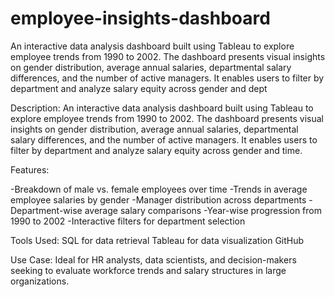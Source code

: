 # employee-insights-dashboard
An interactive data analysis dashboard built using Tableau to explore employee trends from 1990 to 2002. The dashboard presents visual insights on gender distribution, average annual salaries, departmental salary differences, and the number of active managers. It enables users to filter by department and analyze salary equity across gender and dept


Description:
An interactive data analysis dashboard built using Tableau to explore employee trends from 1990 to 2002. The dashboard presents visual insights on gender distribution, average annual salaries, departmental salary differences, and the number of active managers. It enables users to filter by department and analyze salary equity across gender and time.

Features:

-Breakdown of male vs. female employees over time
-Trends in average employee salaries by gender
-Manager distribution across departments
-Department-wise average salary comparisons
-Year-wise progression from 1990 to 2002
-Interactive filters for department selection

Tools Used:
SQL for data retrieval
Tableau for data visualization
GitHub

Use Case:
Ideal for HR analysts, data scientists, and decision-makers seeking to evaluate workforce trends and salary structures in large organizations.
